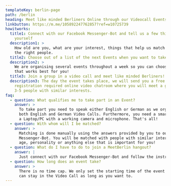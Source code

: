 ```yaml
---
templateKey: berlin-page
path: /berlin
heading: Meet like minded Berliners Online through our Videocall Events!
linkbutton: https://m.me/105892247762857?ref=w10725739
howitworks:
  title1: Connect with our Facebook Messenger-Bot and tell us a few things about
    yourself
  description1: >
    How old are you, what are your interest, things that help us match you with
    the right people.
  title2: Choose out of a list of the next Events when you want to take part
  description2: >
    We are organising several events throughout a week so you can choose the one
    that works best for you!
  title3: Join a group in a video call and meet like minded Berliners!
  description3: The day the event takes place, we will send you a free to use, no
    registration required online video chatroom where you will meet a group of
    3-5 people with similar interests.
faq:
  - question: What qualifies me to take part in an Event?
    answer: >
      To take part you need to speak either English or German as we organise
      both English and German Video Calls. Furthermore, you need a smartphone or
      a Laptop/PC with a working camera and microphone. That's all!
  - question: With whom will I be matched?
    answer: >
      Matching is done manually using the answers provided by you to our
      Messenger-Bot. You will be matched with people with similar interests,
      age, personality or anything else that is important for you!
  - question: What do I have to do to join a MeetBerlin hangout?
    answer: |
      Just connect with our Facebook Messenger-Bot and follow the instructions.
  - question: How long does an event take?
    answer: >
      There is no time cap. We only set the starting time of the event and you
      can stay in the Video Call as long as you want to.
---
```

